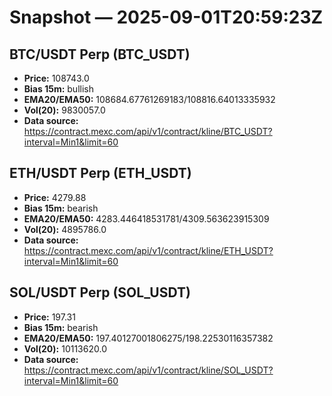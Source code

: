 # Snapshot — 2025-09-01T20:59:23Z

## BTC/USDT Perp (BTC_USDT)
- **Price:** 108743.0
- **Bias 15m:** bullish
- **EMA20/EMA50:** 108684.67761269183/108816.64013335932
- **Vol(20):** 9830057.0
- **Data source:** https://contract.mexc.com/api/v1/contract/kline/BTC_USDT?interval=Min1&limit=60

## ETH/USDT Perp (ETH_USDT)
- **Price:** 4279.88
- **Bias 15m:** bearish
- **EMA20/EMA50:** 4283.446418531781/4309.563623915309
- **Vol(20):** 4895786.0
- **Data source:** https://contract.mexc.com/api/v1/contract/kline/ETH_USDT?interval=Min1&limit=60

## SOL/USDT Perp (SOL_USDT)
- **Price:** 197.31
- **Bias 15m:** bearish
- **EMA20/EMA50:** 197.40127001806275/198.22530116357382
- **Vol(20):** 10113620.0
- **Data source:** https://contract.mexc.com/api/v1/contract/kline/SOL_USDT?interval=Min1&limit=60
